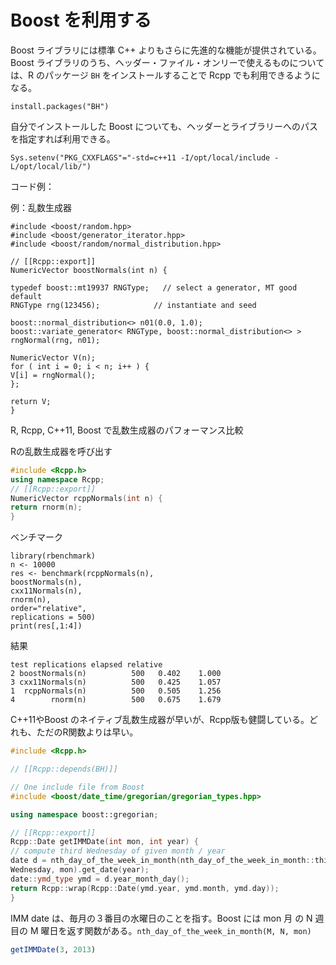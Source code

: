 # Boost を利用する

Boost ライブラリには標準 C++ よりもさらに先進的な機能が提供されている。
Boost ライブラリのうち、ヘッダー・ファイル・オンリーで使えるものについては、R のパッケージ `BH` をインストールすることで Rcpp でも利用できるようになる。

```
install.packages("BH")
```

自分でインストールした Boost についても、ヘッダーとライブラリーへのパスを指定すれば利用できる。

```
Sys.setenv("PKG_CXXFLAGS"="-std=c++11 -I/opt/local/include -L/opt/local/lib/")
```



コード例：


例：乱数生成器

```
#include <boost/random.hpp>
#include <boost/generator_iterator.hpp>
#include <boost/random/normal_distribution.hpp>

// [[Rcpp::export]]
NumericVector boostNormals(int n) {

typedef boost::mt19937 RNGType;   // select a generator, MT good default
RNGType rng(123456);			// instantiate and seed

boost::normal_distribution<> n01(0.0, 1.0);
boost::variate_generator< RNGType, boost::normal_distribution<> > rngNormal(rng, n01);

NumericVector V(n);
for ( int i = 0; i < n; i++ ) {
V[i] = rngNormal();
};

return V;
}
```

R, Rcpp, C++11, Boost で乱数生成器のパフォーマンス比較


Rの乱数生成器を呼び出す

```cpp
#include <Rcpp.h>
using namespace Rcpp;
// [[Rcpp::export]]
NumericVector rcppNormals(int n) {
return rnorm(n);
}
```

ベンチマーク

```
library(rbenchmark)
n <- 10000
res <- benchmark(rcppNormals(n),
boostNormals(n),
cxx11Normals(n),
rnorm(n),
order="relative",
replications = 500)
print(res[,1:4])
```

結果

```
test replications elapsed relative
2 boostNormals(n)          500   0.402    1.000
3 cxx11Normals(n)          500   0.425    1.057
1  rcppNormals(n)          500   0.505    1.256
4        rnorm(n)          500   0.675    1.679
```

C++11やBoost のネイティブ乱数生成器が早いが、Rcpp版も健闘している。どれも、ただのR関数よりは早い。


```cpp
#include <Rcpp.h>

// [[Rcpp::depends(BH)]]

// One include file from Boost
#include <boost/date_time/gregorian/gregorian_types.hpp>

using namespace boost::gregorian;

// [[Rcpp::export]]
Rcpp::Date getIMMDate(int mon, int year) {
// compute third Wednesday of given month / year
date d = nth_day_of_the_week_in_month(nth_day_of_the_week_in_month::third,
Wednesday, mon).get_date(year);
date::ymd_type ymd = d.year_month_day();
return Rcpp::wrap(Rcpp::Date(ymd.year, ymd.month, ymd.day));
}
```
IMM date は、毎月の３番目の水曜日のことを指す。Boost には mon 月 の N 週目の M 曜日を返す関数がある。`nth_day_of_the_week_in_month(M, N, mon)`

```r
getIMMDate(3, 2013)
```




